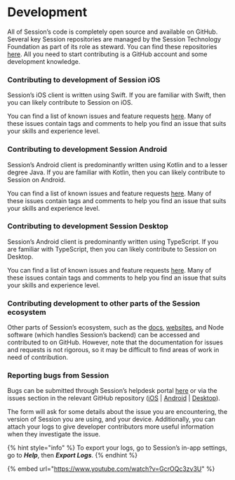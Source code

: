 # Development

All of Session’s code is completely open source and available on GitHub. Several key Session repositories are managed by the Session Technology Foundation as part of its role as steward. You can find these repositories [here](https://github.com/session-foundation). All you need to start contributing is a GitHub account and some development knowledge.

### Contributing to development of Session iOS

Session’s iOS client is written using Swift. If you are familiar with Swift, then you can likely contribute to Session on iOS.

You can find a list of known issues and feature requests [here](https://github.com/session-foundation/session-ios/issues). Many of these issues contain tags and comments to help you find an issue that suits your skills and experience level.

### Contributing to development Session Android

Session’s Android client is predominantly written using Kotlin and to a lesser degree Java. If you are familiar with Kotlin, then you can likely contribute to Session on Android.&#x20;

You can find a list of known issues and feature requests [here](https://github.com/session-foundation/session-android/issues). Many of these issues contain tags and comments to help you find an issue that suits your skills and experience level.

### Contributing to development Session Desktop

Session’s Android client is predominantly written using TypeScript. If you are familiar with TypeScript, then you can likely contribute to Session on Desktop.

You can find a list of known issues and feature requests [here](https://github.com/session-foundation/session-desktop/issues). Many of these issues contain tags and comments to help you find an issue that suits your skills and experience level.

### Contributing development to other parts of the Session ecosystem

Other parts of Session’s ecosystem, such as the [docs](https://github.com/session-foundation/session-docs), [websites](https://github.com/session-foundation/session-website), and Node software (which handles Session’s backend) can be accessed and contributed to on GitHub. However, note that the documentation for issues and requests is not rigorous, so it may be difficult to find areas of work in need of contribution.

### Reporting bugs from Session

Bugs can be submitted through Session’s helpdesk portal [here](https://sessionapp.zendesk.com/hc/en-us/requests/new) or via the issues section in the relevant GitHub repository ([iOS](https://github.com/session-foundation/session-ios/issues) | [Android](https://github.com/session-foundation/session-android/issues) | [Desktop](https://github.com/session-foundation/session-desktop/issues)).&#x20;

The form will ask for some details about the issue you are encountering, the version of Session you are using, and your device. Additionally, you can attach your logs to give developer contributors more useful information when they investigate the issue.

{% hint style="info" %}
To export your logs, go to Session’s in-app settings, go to _**Help**_, then _**Export Logs**_.
{% endhint %}

{% embed url="https://www.youtube.com/watch?v=GcrOQc3zv3U" %}
